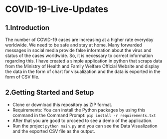 # COVID-19-Live-Updates

## 1.Introduction
The number of COVID-19 cases are increasing at a higher rate everyday worldwide. We need to be safe and stay at home. Many forwarded messages in social media provide false information about the virus and status of the cases worldwide. So, it is necessary to correct information regarding this. I have created a simple application in python that scraps data from the Ministry of Health and Family Welfare Official Website and display the data in the form of chart for visualization and the data is exported in the form of CSV file.

## 2.Getting Started and Setup
* Clone or download this repository as ZIP format.
* Requirements: You can install the Python packages by using this command in the Command Prompt: `pip install -r requirements.txt`
* After that you are good to proceed to see a demo of the application.
* Run the project `python main.py` and you can see the Data Visualization and the exported CSV file as the output.
